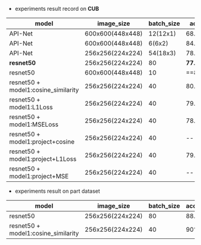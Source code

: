
- experiments result record on **CUB**

| model                               | image_size       | batch_size | accuracy  | epoch | dataset | date | id     |
| ----------------------------------- | ---------------- | ---------- | --------- | ----- | ------- | ---- | ------ |
| API-Net                             | 600x600(448x448) | 12(12x1)   | 68.36%    | -     | full    | 3.17 |        |
| API-Net                             | 600x600(448x448) | 6(6x2)     | 84.1%     | 204   | full    | 3.17 |        |
| API-Net                             | 256x256(224x224) | 54(18x3)   | 78.65%    | 224   | full    | 3.19 |        |
| **resnet50**                        | 256x256(224x224) | 80         | **77.5%** | 50    | full    | 3.19 | 4698b0 |
| resnet50                            | 600x600(448x448) | 10         | ==83.4%== | 50    | full    | 3.18 |        |
| resnet50 + model1:cosine_similarity | 256x256(224x224) | 40         | 80.1%     | 90    | full    | 3.21 |        |
| resnet50 + model1:L1Loss            | 256x256(224x224) | 40         | 79.1%     | 100   | full    | 3.22 |        |
| resnet50 + model1:MSELoss           | 256x256(224x224) | 40         | 78.7%     | 90    | full    | 3.22 |        |
| resnet50 + model1:project+cosine    | 256x256(224x224) | 40         | --        | --    | full    | 3.22 |        |
| resnet50 + model1:project+L1Loss    | 256x256(224x224) | 40         | 79.5%     | 50    | full    | 3.22 |        |
| resnet50 + model1:project+MSE       | 256x256(224x224) | 40         | --        | --    | full    | 3.22 |        |

- experiments result on part dataset

| model                               | image_size       | batch_size | accuracy | epoch | dataset | date | id  |
| ----------------------------------- | ---------------- | ---------- | -------- | ----- | ------- | ---- | --- |
| resnet50                            | 256x256(224x224) | 80         | 88.8%    | 50    | part    | 3.19 |     |
| resnet50 + model1:cosine_similarity | 256x256(224x224) | 40         | 90%      | 30    | part    | 3.21 |     |
